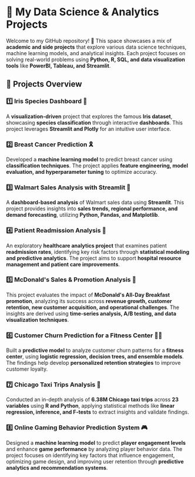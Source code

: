# 📌 My Data Science & Analytics Projects  

Welcome to my GitHub repository! 🚀 This space showcases a mix of **academic and side projects** that explore various data science techniques, machine learning models, and analytical insights. Each project focuses on solving real-world problems using **Python, R, SQL, and data visualization tools** like **PowerBI, Tableau, and Streamlit**.  

## 📂 Projects Overview  

### 1️⃣ Iris Species Dashboard 🌸  
A **visualization-driven** project that explores the famous **Iris dataset**, showcasing **species classification** through interactive **dashboards**. This project leverages **Streamlit and Plotly** for an intuitive user interface.  

### 2️⃣ Breast Cancer Prediction 🎗️  
Developed a **machine learning model** to predict breast cancer using **classification techniques**. The project applies **feature engineering, model evaluation, and hyperparameter tuning** to optimize accuracy.  

### 3️⃣ Walmart Sales Analysis with Streamlit 🛒  
A **dashboard-based analysis** of Walmart sales data using **Streamlit**. This project provides insights into **sales trends, regional performance, and demand forecasting**, utilizing **Python, Pandas, and Matplotlib**.  

### 4️⃣ Patient Readmission Analysis 🏥  
An exploratory **healthcare analytics project** that examines patient **readmission rates**, identifying key risk factors through **statistical modeling and predictive analytics**. The project aims to support **hospital resource management and patient care improvements**.  

### 5️⃣ McDonald's Sales & Promotion Analysis 🍔  
This project evaluates the impact of **McDonald's All-Day Breakfast promotion**, analyzing its success across **revenue growth, customer retention, new customer acquisition, and operational challenges**. The insights are derived using **time-series analysis, A/B testing, and data visualization techniques**.  

### 6️⃣ Customer Churn Prediction for a Fitness Center 🏋️‍♂️  
Built a **predictive model** to analyze customer churn patterns for a **fitness center**, using **logistic regression, decision trees, and ensemble models**. The findings help develop **personalized retention strategies** to improve customer loyalty.  

### 7️⃣ Chicago Taxi Trips Analysis 🚖  
Conducted an in-depth analysis of **6.38M Chicago taxi trips** across **23 variables** using **R and Python**, applying statistical methods like **linear regression, inference, and F-tests** to extract insights and validate findings.  

### 8️⃣ Online Gaming Behavior Prediction System 🎮  
Designed a **machine learning model** to predict **player engagement levels** and enhance **game performance** by analyzing player behavior data. The project focuses on identifying key factors that influence engagement, optimizing game design, and improving user retention through **predictive analytics and recommendation systems**.
